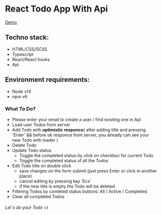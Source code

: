 # React Todo App With Api

[Demo](https://vova-balyshev.github.io/react_todo_app/)

## Techno stack:
  - HTML/CSS/SCSS
  - Typescript
  - React/React hooks
  - Api
  
 ## Environment requirements:
  - Node v14
  - npm v6

### What To Do?
* Please enter your email to create a user / find existing one in Api
* Load user Todos from server
* Add Todo with **optimistic responce**(
    after adding title and pressing 'Enter' 
      && before ok responce from server, you already can see your new Todo with loader
    )
* Delete Todo
* Update Todo status
  - Toggle the completed status by click on checkbox for current Todo
  - Toggle the completed status of all the Todos 
* Edit Todo title on double click
  - save changes on the form submit (just press Enter or click in another place)
  - cancel editing by pressing key 'Ecs'
  - if the new title is empty the Todo will be deleted
* Filtering Todos by comleted status buttons: All / Active / Completed
* Clear all completed Todos

###### Let`s do your Todo =)
